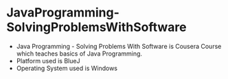 # JavaProgramming-SolvingProblemsWithSoftware
 - Java Programming - Solving Problems With Software is Cousera Course which teaches basics of Java Programming. 
 - Platform used is BlueJ
 - Operating System used is Windows
